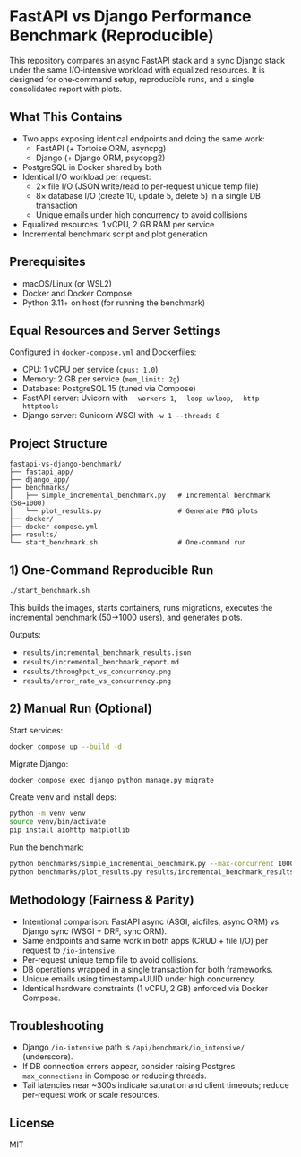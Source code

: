 # FastAPI vs Django Performance Benchmark (Reproducible)

This repository compares an async FastAPI stack and a sync Django stack under the same I/O‑intensive workload with equalized resources. It is designed for one‑command setup, reproducible runs, and a single consolidated report with plots.

## What This Contains
- Two apps exposing identical endpoints and doing the same work:
  - FastAPI (+ Tortoise ORM, asyncpg)
  - Django (+ Django ORM, psycopg2)
- PostgreSQL in Docker shared by both
- Identical I/O workload per request:
  - 2× file I/O (JSON write/read to per‑request unique temp file)
  - 8× database I/O (create 10, update 5, delete 5) in a single DB transaction
  - Unique emails under high concurrency to avoid collisions
- Equalized resources: 1 vCPU, 2 GB RAM per service
- Incremental benchmark script and plot generation

## Prerequisites
- macOS/Linux (or WSL2)
- Docker and Docker Compose
- Python 3.11+ on host (for running the benchmark)

## Equal Resources and Server Settings
Configured in `docker-compose.yml` and Dockerfiles:
- CPU: 1 vCPU per service (`cpus: 1.0`)
- Memory: 2 GB per service (`mem_limit: 2g`)
- Database: PostgreSQL 15 (tuned via Compose)
- FastAPI server: Uvicorn with `--workers 1`, `--loop uvloop`, `--http httptools`
- Django server: Gunicorn WSGI with `-w 1 --threads 8`

## Project Structure
```
fastapi-vs-django-benchmark/
├── fastapi_app/
├── django_app/
├── benchmarks/
│   ├── simple_incremental_benchmark.py   # Incremental benchmark (50→1000)
│   └── plot_results.py                   # Generate PNG plots
├── docker/
├── docker-compose.yml
├── results/
└── start_benchmark.sh                    # One‑command run
```

## 1) One‑Command Reproducible Run
```bash
./start_benchmark.sh
```
This builds the images, starts containers, runs migrations, executes the incremental benchmark (50→1000 users), and generates plots.

Outputs:
- `results/incremental_benchmark_results.json`
- `results/incremental_benchmark_report.md`
- `results/throughput_vs_concurrency.png`
- `results/error_rate_vs_concurrency.png`

## 2) Manual Run (Optional)
Start services:
```bash
docker compose up --build -d
```
Migrate Django:
```bash
docker compose exec django python manage.py migrate
```
Create venv and install deps:
```bash
python -m venv venv
source venv/bin/activate
pip install aiohttp matplotlib
```
Run the benchmark:
```bash
python benchmarks/simple_incremental_benchmark.py --max-concurrent 1000 --step 50 --duration 30
python benchmarks/plot_results.py results/incremental_benchmark_results.json
```

## Methodology (Fairness & Parity)
- Intentional comparison: FastAPI async (ASGI, aiofiles, async ORM) vs Django sync (WSGI + DRF, sync ORM).
- Same endpoints and same work in both apps (CRUD + file I/O) per request to `/io-intensive`.
- Per‑request unique temp file to avoid collisions.
- DB operations wrapped in a single transaction for both frameworks.
- Unique emails using timestamp+UUID under high concurrency.
- Identical hardware constraints (1 vCPU, 2 GB) enforced via Docker Compose.

## Troubleshooting
- Django `/io-intensive` path is `/api/benchmark/io_intensive/` (underscore).
- If DB connection errors appear, consider raising Postgres `max_connections` in Compose or reducing threads.
- Tail latencies near ~300s indicate saturation and client timeouts; reduce per‑request work or scale resources.

## License
MIT
